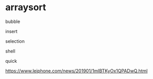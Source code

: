 # arraysort

bubble

insert

selection

shell 

quick

https://www.leiphone.com/news/201901/1mIBTKyOx1QPADwQ.html
